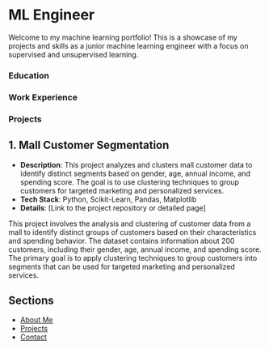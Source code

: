 # ML Engineer 

Welcome to my machine learning portfolio! This is a showcase of my projects and skills as a junior machine learning engineer with a focus on supervised and unsupervised learning.

### Education

### Work Experience

### Projects
## 1. **Mall Customer Segmentation**
- **Description**: This project analyzes and clusters mall customer data to identify distinct segments based on gender, age, annual income, and spending score. The goal is to use clustering techniques to group customers for targeted marketing and personalized services.
- **Tech Stack**: Python, Scikit-Learn, Pandas, Matplotlib
- **Details**: [Link to the project repository or detailed page]



This project involves the analysis and clustering of customer data from a mall to identify distinct groups of customers based on their characteristics and spending behavior. The dataset contains information about 200 customers, including their gender, age, annual income, and spending score. The primary goal is to apply clustering techniques to group customers into segments that can be used for targeted marketing and personalized services.
## Sections
- [About Me](about.md)
- [Projects](projects.md)
- [Contact](contact.md)
